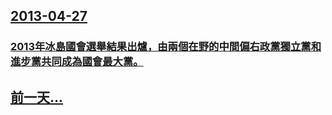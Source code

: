 ## [2013-04-27](/zh/news/2013/04/27/index.md)

### [2013年冰島國會選舉結果出爐，由兩個在野的中間偏右政黨獨立黨和進步黨共同成為國會最大黨。](/zh/news/2013/04/27/2013年冰島國會選舉結果出爐-由兩個在野的中間偏右政黨獨立黨和進步黨共同成為國會最大黨.md)
## [前一天...](/zh/news/2013/04/26/index.md)


